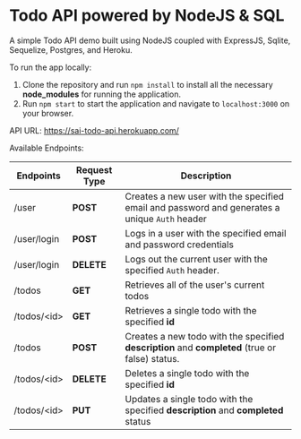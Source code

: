 # Todo API powered by NodeJS & SQL

A simple Todo API demo built using NodeJS coupled with ExpressJS, Sqlite, Sequelize, Postgres, and Heroku. 

To run the app locally:

1. Clone the repository and run ```npm install``` to install all the necessary **node_modules** for running the application.
2. Run ```npm start``` to start the application and navigate to ```localhost:3000``` on your browser.

API URL: https://sai-todo-api.herokuapp.com/

Available Endpoints:

| Endpoints  | Request Type | Description
| ---------- | ---- | ---------- |
| /user  | **POST**  | Creates a new user with the specified email and password and generates a unique ```Auth``` header
| /user/login  | **POST**  | Logs in a user with the specified email and password credentials
| /user/login | **DELETE** | Logs out the current user with the specified ```Auth``` header.
| /todos | **GET** | Retrieves all of the user's current todos
| /todos/\<id\> | **GET** | Retrieves a single todo with the specified **id**
| /todos | **POST** | Creates a new todo with the specified **description** and **completed** (true or false) status. 
| /todos/\<id\> | **DELETE** | Deletes a single todo with the specified **id**
| /todos/\<id\> | **PUT** | Updates a single todo with the specified **description** and **completed** status

